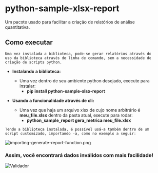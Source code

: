# python-sample-xlsx-report
Um pacote usado para facilitar a criação de relatórios de análise quantitativa.


## Como executar
`Uma vez instalada a biblioteca, pode-se gerar relatórios através do uso da biblioteca através de linha de comando, sem a necessidade de criação de scripts python.`

- __Instalando a biblioteca:__
    - Uma vez dentro de seu ambiente python desejado, execute para instalar:
        - __pip install python-sample-xlsx-report__

- __Usando a funcionalidade através de cli:__
    - Uma vez que haja um arquivo xlsx de cujo nome arbitrário é __meu_file.xlsx__ dentro da pasta atual, execute para rodar:
        - __python_sample_report gera_metrica meu_file.xlsx__

`Tendo a biblioteca instalada, é possível usá-a também dentro de um script customizado, importando -a, como no exemplo a seguir:`

![importing-generate-report-function.png](https://i.postimg.cc/qR0WMvZh/importing-generate-report-function.png)



### Assim, você encontrará dados inválidos com mais facilidade!
![Validador](https://image.tmdb.org/t/p/original/d5IZPNQrAGiTvIyoeIhc5humU2o.jpg)
